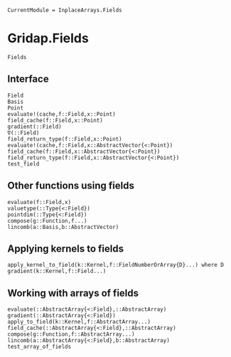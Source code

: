 ```@meta
CurrentModule = InplaceArrays.Fields
```
# Gridap.Fields

```@docs
Fields
```

## Interface

```@docs
Field
Basis
Point
evaluate!(cache,f::Field,x::Point)
field_cache(f::Field,x::Point)
gradient(::Field)
∇(::Field)
field_return_type(f::Field,x::Point)
evaluate!(cache,f::Field,x::AbstractVector{<:Point})
field_cache(f::Field,x::AbstractVector{<:Point})
field_return_type(f::Field,x::AbstractVector{<:Point})
test_field
```
## Other functions using fields

```@docs
evaluate(f::Field,x)
valuetype(::Type{<:Field})
pointdim(::Type{<:Field})
compose(g::Function,f...)
lincomb(a::Basis,b::AbstractVector)
```

## Applying kernels to fields

```@docs
apply_kernel_to_field(k::Kernel,f::FieldNumberOrArray{D}...) where D
gradient(k::Kernel,f::Field...)
```

## Working with arrays of fields

```@docs
evaluate(::AbstractArray{<:Field},::AbstractArray)
gradient(::AbstractArray{<:Field})
apply_to_field(k::Kernel,f::AbstractArray...)
field_cache(::AbstractArray{<:Field},::AbstractArray)
compose(g::Function,f::AbstractArray...)
lincomb(a::AbstractArray{<:Field},b::AbstractArray)
test_array_of_fields
```


